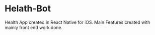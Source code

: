 # Helath-Bot
Health App created in React Native for iOS. Main Features created with mainly front end work done.
